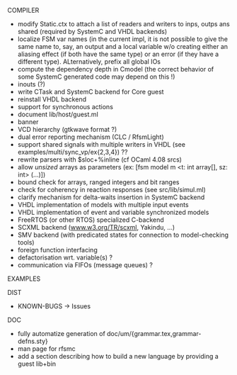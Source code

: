 COMPILER

- modify Static.ctx to attach a list of readers and writers to inps, outps ans shared (required by
  SystemC and VHDL backends)
- localize FSM var names (in the current impl, it is not possible to give the same name to, say, an
  output and a local variable w/o creating either an aliasing effect (if both have the same type) or
  an error (if they have a different type). ALternatively, prefix all global IOs 
- compute the dependency depth in Cmodel (the correct behavior of some SystemC generated code may
  depend on this !)
- inouts  (?)
- write CTask and SystemC backend for Core guest
- reinstall VHDL backend
- support for synchronous actions
- document lib/host/guest.ml
- banner
- VCD hierarchy (gtkwave format ?)
- dual error reporting mechanism (CLC / RfsmLight)
- support shared signals with multiple writers in VHDL (see examples/multi/sync_vp/ex{2,3,4}) ??
- rewrite parsers with $sloc+%inline (cf OCaml 4.08 srcs)
- allow _unsized_ arrays as parameters (ex: [fsm model m <t: int array[], sz: int> (...)])
- bound check for arrays, ranged integers and bit ranges
- check for coherency in reaction responses (see src/lib/simul.ml)
- clarify mechanism for delta-waits insertion in SystemC backend
- VHDL implementation of models with multiple input events
- VHDL implementation of event and variable synchronized models
- FreeRTOS (or other RTOS) specialized C-backend
- SCXML backend (www.w3.org/TR/scxml, Yakindu, ...)
- SMV backend (with predicated states for connection to model-checking tools)
- foreign function interfacing
- defactorisation wrt. variable(s) ?
- communication via FIFOs (message queues) ?

EXAMPLES

DIST

- KNOWN-BUGS -> Issues

DOC
- fully automatize generation of doc/um/{grammar.tex,grammar-defns.sty}
- man page for rfsmc
- add a section describing how to build a new language by providing a guest lib+bin
